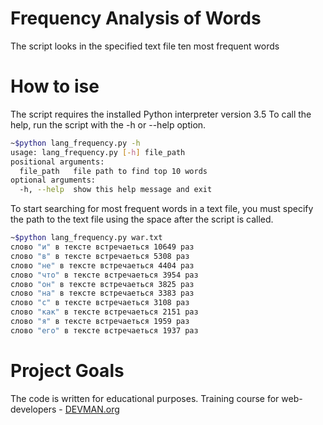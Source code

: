 # Frequency Analysis of Words
The script looks in the specified text file ten most frequent words
# How to ise
The script requires the installed Python interpreter version 3.5 To call the help, run the script with the -h or --help option.
```bash
~$python lang_frequency.py -h
usage: lang_frequency.py [-h] file_path
positional arguments:
  file_path   file path to find top 10 words
optional arguments:
  -h, --help  show this help message and exit
```
To start searching for most frequent words in a text file, you must specify the path to the text file using the space after the script is called.
```bash
~$python lang_frequency.py war.txt
слово "и" в тексте встречаеться 10649 раз
слово "в" в тексте встречаеться 5308 раз
слово "не" в тексте встречаеться 4404 раз
слово "что" в тексте встречаеться 3954 раз
слово "он" в тексте встречаеться 3825 раз
слово "на" в тексте встречаеться 3383 раз
слово "с" в тексте встречаеться 3108 раз
слово "как" в тексте встречаеться 2151 раз
слово "я" в тексте встречаеться 1959 раз
слово "его" в тексте встречаеться 1937 раз
```
# Project Goals

The code is written for educational purposes. Training course for web-developers - [DEVMAN.org](https://devman.org)
